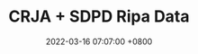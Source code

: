 ---
layout: page
title: CRJA + SDPD Ripa Data
description:  Explores demographic patterns in stop data, conducts outcome testing using variations of the Veil of Darkness test, and investigates instances of multiple charges resulting from a single stop
importance: 2
date: 2022-03-16 07:07:00 +0800 
category: Research
redirect: /assets/quarto/CRJA+SDPD_Ripa_Data.html
---